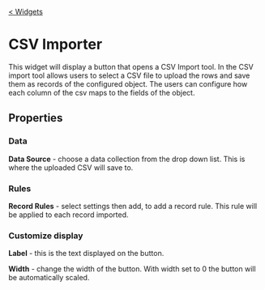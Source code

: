 [< Widgets](../Widgets.md)

# CSV Importer

This widget will display a button that opens a CSV Import tool. In the CSV import tool allows users to select a CSV file to upload the rows and save them as records of the configured object. The users can configure how each column of the csv maps to the fields of the object.

## Properties

### Data

**Data Source** - choose a data collection from the drop down list. This is where the uploaded CSV will save to.

### Rules

**Record Rules** - select settings then add, to add a record rule. This rule will be applied to each record imported.

### Customize display

**Label** - this is the text displayed on the button.

**Width** - change the width of the button. With width set to 0 the button will be automatically scaled.
